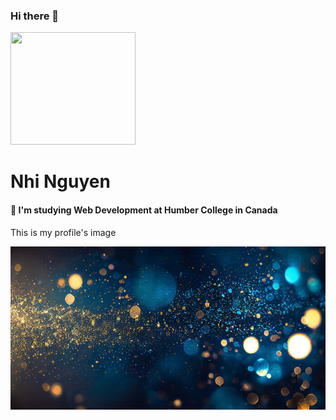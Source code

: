 ### Hi there 👋

<img src="https://media.giphy.com/media/2IudUHdI075HL02Pkk/giphy.gif" width="200" height="180">

# Nhi Nguyen
#### 🌱 I'm studying Web Development at Humber College in Canada
This is my profile's image

![Nhi's profile image](/image/new.jpg "nhi's background")

<!--
**nhinguyen277/nhinguyen277** is a ✨ _special_ ✨ repository because its `README.md` (this file) appears on your GitHub profile.

Here are some ideas to get you started:

- 🔭 I’m currently working on ...
- 🌱 I’m currently learning ...
- 👯 I’m looking to collaborate on ...
- 🤔 I’m looking for help with ...
- 💬 Ask me about ...
- 📫 How to reach me: ...
- 😄 Pronouns: ...
- ⚡ Fun fact: ...
-->
